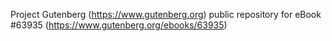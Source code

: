 Project Gutenberg (https://www.gutenberg.org) public repository for
eBook #63935 (https://www.gutenberg.org/ebooks/63935)
